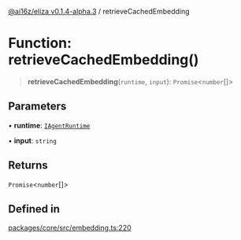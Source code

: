 [@ai16z/eliza v0.1.4-alpha.3](../index.md) / retrieveCachedEmbedding

# Function: retrieveCachedEmbedding()

> **retrieveCachedEmbedding**(`runtime`, `input`): `Promise`\<`number`[]\>

## Parameters

• **runtime**: [`IAgentRuntime`](../interfaces/IAgentRuntime.md)

• **input**: `string`

## Returns

`Promise`\<`number`[]\>

## Defined in

[packages/core/src/embedding.ts:220](https://github.com/ai16z/eliza/blob/main/packages/core/src/embedding.ts#L220)
